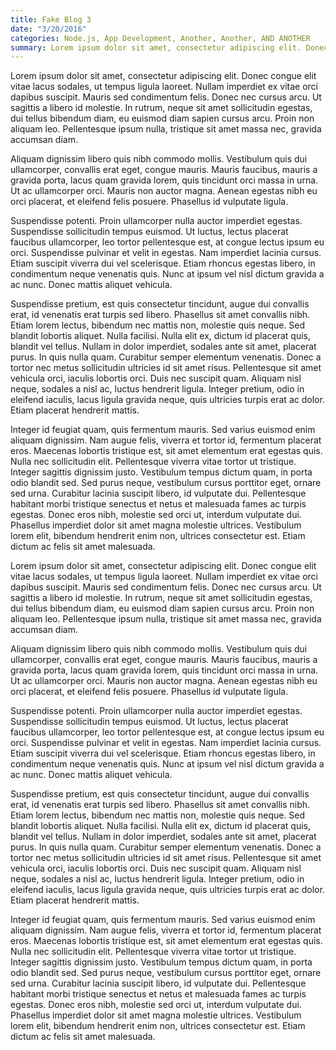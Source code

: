 ```yaml
---
title: Fake Blog 3
date: "3/20/2016"
categories: Node.js, App Development, Another, Another, AND ANOTHER
summary: Lorem ipsum dolor sit amet, consectetur adipiscing elit. Donec congue elit vitae lacus sodales, ut tempus ligula laoreet. Nullam imperdiet ex vitae orci dapibus suscipit. Mauris sed condimentum felis. Donec nec cursus arcu. Ut sagittis a libero id molestie. In rutrum, neque sit amet sollicitudin egestas, dui tellus bibendum diam, eu euismod diam sapien cursus arcu.
---
```


 Lorem ipsum dolor sit amet, consectetur adipiscing elit. Donec congue elit vitae lacus sodales, ut tempus ligula laoreet. Nullam imperdiet ex vitae orci dapibus suscipit. Mauris sed condimentum felis. Donec nec cursus arcu. Ut sagittis a libero id molestie. In rutrum, neque sit amet sollicitudin egestas, dui tellus bibendum diam, eu euismod diam sapien cursus arcu. Proin non aliquam leo. Pellentesque ipsum nulla, tristique sit amet massa nec, gravida accumsan diam.
 
 Aliquam dignissim libero quis nibh commodo mollis. Vestibulum quis dui ullamcorper, convallis erat eget, congue mauris. Mauris faucibus, mauris a gravida porta, lacus quam gravida lorem, quis tincidunt orci massa in urna. Ut ac ullamcorper orci. Mauris non auctor magna. Aenean egestas nibh eu orci placerat, et eleifend felis posuere. Phasellus id vulputate ligula.
 
 Suspendisse potenti. Proin ullamcorper nulla auctor imperdiet egestas. Suspendisse sollicitudin tempus euismod. Ut luctus, lectus placerat faucibus ullamcorper, leo tortor pellentesque est, at congue lectus ipsum eu orci. Suspendisse pulvinar et velit in egestas. Nam imperdiet lacinia cursus. Etiam suscipit viverra dui vel scelerisque. Etiam rhoncus egestas libero, in condimentum neque venenatis quis. Nunc at ipsum vel nisl dictum gravida a ac nunc. Donec mattis aliquet vehicula.
 
 Suspendisse pretium, est quis consectetur tincidunt, augue dui convallis erat, id venenatis erat turpis sed libero. Phasellus sit amet convallis nibh. Etiam lorem lectus, bibendum nec mattis non, molestie quis neque. Sed blandit lobortis aliquet. Nulla facilisi. Nulla elit ex, dictum id placerat quis, blandit vel tellus. Nullam in dolor imperdiet, sodales ante sit amet, placerat purus. In quis nulla quam. Curabitur semper elementum venenatis. Donec a tortor nec metus sollicitudin ultricies id sit amet risus. Pellentesque sit amet vehicula orci, iaculis lobortis orci. Duis nec suscipit quam. Aliquam nisl neque, sodales a nisl ac, luctus hendrerit ligula. Integer pretium, odio in eleifend iaculis, lacus ligula gravida neque, quis ultricies turpis erat ac dolor. Etiam placerat hendrerit mattis.
 
 Integer id feugiat quam, quis fermentum mauris. Sed varius euismod enim aliquam dignissim. Nam augue felis, viverra et tortor id, fermentum placerat eros. Maecenas lobortis tristique est, sit amet elementum erat egestas quis. Nulla nec sollicitudin elit. Pellentesque viverra vitae tortor ut tristique. Integer sagittis dignissim justo. Vestibulum tempus dictum quam, in porta odio blandit sed. Sed purus neque, vestibulum cursus porttitor eget, ornare sed urna. Curabitur lacinia suscipit libero, id vulputate dui. Pellentesque habitant morbi tristique senectus et netus et malesuada fames ac turpis egestas. Donec eros nibh, molestie sed orci ut, interdum vulputate dui. Phasellus imperdiet dolor sit amet magna molestie ultrices. Vestibulum lorem elit, bibendum hendrerit enim non, ultrices consectetur est. Etiam dictum ac felis sit amet malesuada.
 
 Lorem ipsum dolor sit amet, consectetur adipiscing elit. Donec congue elit vitae lacus sodales, ut tempus ligula laoreet. Nullam imperdiet ex vitae orci dapibus suscipit. Mauris sed condimentum felis. Donec nec cursus arcu. Ut sagittis a libero id molestie. In rutrum, neque sit amet sollicitudin egestas, dui tellus bibendum diam, eu euismod diam sapien cursus arcu. Proin non aliquam leo. Pellentesque ipsum nulla, tristique sit amet massa nec, gravida accumsan diam.
  
  Aliquam dignissim libero quis nibh commodo mollis. Vestibulum quis dui ullamcorper, convallis erat eget, congue mauris. Mauris faucibus, mauris a gravida porta, lacus quam gravida lorem, quis tincidunt orci massa in urna. Ut ac ullamcorper orci. Mauris non auctor magna. Aenean egestas nibh eu orci placerat, et eleifend felis posuere. Phasellus id vulputate ligula.
  
  Suspendisse potenti. Proin ullamcorper nulla auctor imperdiet egestas. Suspendisse sollicitudin tempus euismod. Ut luctus, lectus placerat faucibus ullamcorper, leo tortor pellentesque est, at congue lectus ipsum eu orci. Suspendisse pulvinar et velit in egestas. Nam imperdiet lacinia cursus. Etiam suscipit viverra dui vel scelerisque. Etiam rhoncus egestas libero, in condimentum neque venenatis quis. Nunc at ipsum vel nisl dictum gravida a ac nunc. Donec mattis aliquet vehicula.
  
  Suspendisse pretium, est quis consectetur tincidunt, augue dui convallis erat, id venenatis erat turpis sed libero. Phasellus sit amet convallis nibh. Etiam lorem lectus, bibendum nec mattis non, molestie quis neque. Sed blandit lobortis aliquet. Nulla facilisi. Nulla elit ex, dictum id placerat quis, blandit vel tellus. Nullam in dolor imperdiet, sodales ante sit amet, placerat purus. In quis nulla quam. Curabitur semper elementum venenatis. Donec a tortor nec metus sollicitudin ultricies id sit amet risus. Pellentesque sit amet vehicula orci, iaculis lobortis orci. Duis nec suscipit quam. Aliquam nisl neque, sodales a nisl ac, luctus hendrerit ligula. Integer pretium, odio in eleifend iaculis, lacus ligula gravida neque, quis ultricies turpis erat ac dolor. Etiam placerat hendrerit mattis.
  
  Integer id feugiat quam, quis fermentum mauris. Sed varius euismod enim aliquam dignissim. Nam augue felis, viverra et tortor id, fermentum placerat eros. Maecenas lobortis tristique est, sit amet elementum erat egestas quis. Nulla nec sollicitudin elit. Pellentesque viverra vitae tortor ut tristique. Integer sagittis dignissim justo. Vestibulum tempus dictum quam, in porta odio blandit sed. Sed purus neque, vestibulum cursus porttitor eget, ornare sed urna. Curabitur lacinia suscipit libero, id vulputate dui. Pellentesque habitant morbi tristique senectus et netus et malesuada fames ac turpis egestas. Donec eros nibh, molestie sed orci ut, interdum vulputate dui. Phasellus imperdiet dolor sit amet magna molestie ultrices. Vestibulum lorem elit, bibendum hendrerit enim non, ultrices consectetur est. Etiam dictum ac felis sit amet malesuada.